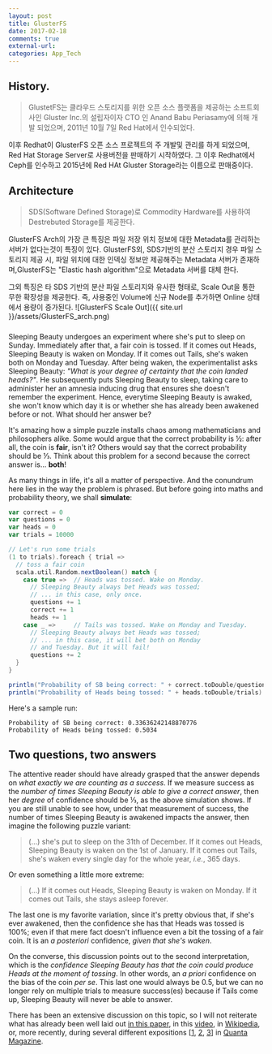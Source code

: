 ```yaml
---
layout: post
title: GlusterFS
date: 2017-02-18 
comments: true
external-url:
categories: App_Tech
---
```

## History.
> GlustetFS는 클라우드 스토리지를 위한 오픈 소스 플랫폼을 제공하는 소프트회사인 Gluster Inc.의 설립자이자 CTO 인 Anand Babu Periasamy에 의해 개발 되었으며, 2011년 10월 7일 Red Hat에서 인수되었다.

이후 Redhat이 GlusterFS 오픈 소스 프로젝트의 주 개발및 관리를 하게 되었으며, Red Hat Storage Server로 사용버전을 판매하기 시작하였다. 그 이후 Redhat에서 Ceph를 인수하고 2015년에 Red HAt Gluster Storage라는 이름으로 판매중이다.

## Architecture
> SDS(Software Defined Storage)로 Commodity Hardware를 사용하여 Destrebuted Storage를 제공한다.

GlusterFS Arch의 가장 큰 특징은 파일 저장 위치 정보에 대한 Metadata를 관리하는 서버가 없다는것이 특징이 있다.
GlusterFS외, SDS기반의 분산 스토리지 경우 파일 스토리지 제공 시, 파일 위치에 대한 인덱싱 정보만 제공해주는 Metadata 서버가 존재하며,GlusterFS는 "Elastic hash algorithm"으로 Metadata 서버를 대체 한다.

그외 특징은 타 SDS 기반의 분산 파일 스토리지와 유사한 형태로, Scale Out을 통한 무한 확장성을 제공한다.
즉, 사용중인 Volume에 신규 Node를 추가하면 Online 상태에서 용량이 증가된다.
![GlusterFS Scale Out]({{ site.url }}/assets/GlusterFS_arch.png)

### 
Sleeping Beauty undergoes an experiment where she's put to sleep on Sunday. Immediately after that, a fair coin is tossed. If it comes out Heads, Sleeping Beauty is waken on Monday. If it comes out Tails, she's waken both on Monday and Tuesday. After being waken, the experimentalist asks Sleeping Beauty: *"What is your degree of certainty that the coin landed heads?"*. He subsequently puts Sleeping Beauty to sleep, taking care to administer her an amnesia inducing drug that ensures she doesn't remember the experiment. Hence, everytime Sleeping Beauty is awaked, she won't know which day it is or whether she has already been awakened before or not. What should her answer be?

It's amazing how a simple puzzle installs chaos among mathematicians and philosophers alike. Some would argue that the correct probability is ½: after all, the coin is **fair**, isn't it? Others would say that the correct probability should be ⅓. Think about this problem for a second because the correct answer is... **both**!

As many things in life, it's all a matter of perspective. And the conundrum here lies in the way the problem is phrased. But before going into maths and probability theory, we shall **simulate**:

```scala
var correct = 0
var questions = 0
var heads = 0
var trials = 10000

// Let's run some trials
(1 to trials).foreach { trial =>
  // toss a fair coin
  scala.util.Random.nextBoolean() match {
    case true =>  // Heads was tossed. Wake on Monday.
      // Sleeping Beauty always bet Heads was tossed;
      // ... in this case, only once.
      questions += 1
      correct += 1
      heads += 1
    case _ =>     // Tails was tossed. Wake on Monday and Tuesday.
      // Sleeping Beauty always bet Heads was tossed;
      // ... in this case, it will bet both on Monday
      // and Tuesday. But it will fail!
      questions += 2
  }
}

println("Probability of SB being correct: " + correct.toDouble/questions)
println("Probability of Heads being tossed: " + heads.toDouble/trials)
```

Here's a sample run:

```
Probability of SB being correct: 0.33636242148870776
Probability of Heads being tossed: 0.5034
```

## Two questions, two answers

The attentive reader should have already grasped that the answer depends on *what exactly we are counting as a success*. If we measure success as the *number of times Sleeping Beauty is able to give a correct answer*, then her *degree* of confidence should be ⅓, as the above simulation shows. If you are still unable to see how, under that measurement of success, the number of times Sleeping Beauty is awakened impacts the answer, then imagine the following puzzle variant:

> (...) she's put to sleep on the 31th of December. If it comes out Heads, Sleeping Beauty is waken on the 1st of January. If it comes out Tails, she's waken every single day for the whole year, *i.e.*, 365 days.

Or even something a little more extreme:

> (...) If it comes out Heads, Sleeping Beauty is waken on Monday. If it comes out Tails, she stays asleep forever.

The last one is my favorite variation, since it's pretty obvious that, if she's ever awakened, then the confidence she has that Heads was tossed is 100%; even if that mere fact doesn't influence even a bit the tossing of a fair coin. It is an *a posteriori* confidence, *given that she's waken*.

On the converse, this discussion points out to the second interpretation, which is the *confidence Sleeping Beauty has that the coin could produce Heads at the moment of tossing*. In other words, an *a priori* confidence on the bias of the coin *per se*. This last one would always be 0.5, but we can no longer rely on multiple trials to measure success(es) because if Tails come up, Sleeping Beauty will never be able to answer.

There has been an extensive discussion on this topic, so I will not reiterate what has already been well laid out [in this paper](http://arxiv.org/ftp/arxiv/papers/0806/0806.1316.pdf), in this  [video](https://www.youtube.com/watch?v=zL52lG6aNIY), in [Wikipedia](https://en.wikipedia.org/wiki/Sleeping_Beauty), or, more recently, during several different expositions [[1](https://www.quantamagazine.org/20160114-sleeping-beautys-necker-cube-dilemma/),
[2](https://www.quantamagazine.org/20160129-solution-sleeping-beautys-dilemma/), [3](https://www.quantamagazine.org/20160331-why-sleeping-beauty-is-lost-in-time/)] in [Quanta Magazine](http://www.quantamagazine.org/).
